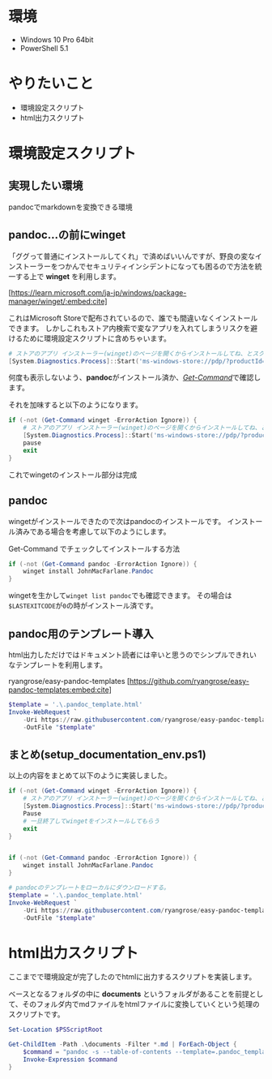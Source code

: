 # 環境

- Windows 10 Pro 64bit
- PowerShell 5.1

# やりたいこと

- 環境設定スクリプト
- html出力スクリプト

# 環境設定スクリプト

## 実現したい環境

pandocでmarkdownを変換できる環境



## pandoc…の前にwinget

「ググって普通にインストールしてくれ」で済めばいいんですが、野良の変なインストーラーをつかんでセキュリティインシデントになっても困るので方法を統一する上で **winget** を利用します。

[https://learn.microsoft.com/ja-jp/windows/package-manager/winget/:embed:cite]

これはMicrosoft Storeで配布されているので、誰でも間違いなくインストールできます。
しかしこれもストア内検索で変なアプリを入れてしまうリスクを避けるために環境設定スクリプトに含めちゃいます。

```ps1
# ストアのアプリ インストーラー(winget)のページを開くからインストールしてね、とスクリプト上でメッセージを出す
[System.Diagnostics.Process]::Start('ms-windows-store://pdp/?productId=9NBLGGH4NNS1')
```

何度も表示しないよう、**pandoc**がインストール済か、[*Get-Command*](https://learn.microsoft.com/ja-jp/powershell/module/microsoft.powershell.core/get-command?view=powershell-7.2)で確認します。

それを加味すると以下のようになります。

```ps1
if (-not (Get-Command winget -ErrorAction Ignore)) {
    # ストアのアプリ インストーラー(winget)のページを開くからインストールしてね、とスクリプト上でメッセージを出す
    [System.Diagnostics.Process]::Start('ms-windows-store://pdp/?productId=9NBLGGH4NNS1')
    pause
    exit
}
```

これでwingetのインストール部分は完成

## pandoc

wingetがインストールできたので次はpandocのインストールです。
インストール済みである場合を考慮して以下のようにします。

Get-Command でチェックしてインストールする方法

```ps1
if (-not (Get-Command pandoc -ErrorAction Ignore)) {
    winget install JohnMacFarlane.Pandoc
}
```

wingetを生かして```winget list pandoc```でも確認できます。
その場合は ```$LASTEXITCODE```が```0```の時がインストール済です。

## pandoc用のテンプレート導入

html出力しただけではドキュメント読者には辛いと思うのでシンプルできれいなテンプレートを利用します。

ryangrose/easy-pandoc-templates
[https://github.com/ryangrose/easy-pandoc-templates:embed:cite]


```ps1
$template = '.\.pandoc_template.html'
Invoke-WebRequest `
    -Uri https://raw.githubusercontent.com/ryangrose/easy-pandoc-templates/master/html/elegant_bootstrap_menu.html `
    -OutFile "$template"
```
## まとめ(setup_documentation_env.ps1)

以上の内容をまとめて以下のように実装しました。

```ps1
if (-not (Get-Command winget -ErrorAction Ignore)) {
    # ストアのアプリ インストーラー(winget)のページを開くからインストールしてね、とバッチ上でメッセージを出す
    [System.Diagnostics.Process]::Start('ms-windows-store://pdp/?productId=9NBLGGH4NNS1')
    Pause
    # 一旦終了してwingetをインストールしてもらう
    exit
}


if (-not (Get-Command pandoc -ErrorAction Ignore)) {
    winget install JohnMacFarlane.Pandoc
}

# pandocのテンプレートをローカルにダウンロードする。
$template = '.\.pandoc_template.html'
Invoke-WebRequest `
    -Uri https://raw.githubusercontent.com/ryangrose/easy-pandoc-templates/master/html/elegant_bootstrap_menu.html `
    -OutFile "$template"
```

# html出力スクリプト

ここまでで環境設定が完了したのでhtmlに出力するスクリプトを実装します。

ベースとなるフォルダの中に **documents** というフォルダがあることを前提として、そのフォルダ内でmdファイルをhtmlファイルに変換していくという処理のスクリプトです。

```ps1
Set-Location $PSScriptRoot

Get-ChildItem -Path .\documents -Filter *.md | ForEach-Object {
    $command = "pandoc -s --table-of-contents --template=.pandoc_template.html $($_.FullName) -o $($_.FullName -replace '\.md$','.html')"
    Invoke-Expression $command
}

```
